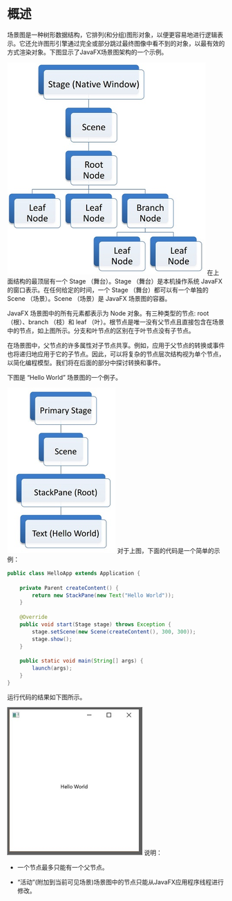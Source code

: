 # 概述
场景图是一种树形数据结构，它排列(和分组)图形对象，以便更容易地进行逻辑表示。它还允许图形引擎通过完全或部分跳过最终图像中看不到的对象，以最有效的方式渲染对象。下图显示了JavaFX场景图架构的一个示例。

![scene_graph](../../images/scenegraph/scene_graph.jpg)
在上面结构的最顶层有一个 Stage （舞台）。Stage （舞台）是本机操作系统 JavaFX的窗口表示。在任何给定的时间，一个 Stage （舞台）都可以有一个单独的 Scene （场景）。Scene （场景）是 JavaFX  场景图的容器。

JavaFX 场景图中的所有元素都表示为 Node 对象。有三种类型的节点: root （根）、branch （枝）和 leaf （叶）。根节点是唯一没有父节点且直接包含在场景中的节点，如上图所示。分支和叶节点的区别在于叶节点没有子节点。

在场景图中，父节点的许多属性对子节点共享。例如，应用于父节点的转换或事件也将递归地应用于它的子节点。因此，可以将复杂的节点层次结构视为单个节点，以简化编程模型。我们将在后面的部分中探讨转换和事件。

下图是 “Hello World” 场景图的一个例子。

![specific_scene_graph](../../images/scenegraph/specific_scene_graph.jpg)
对于上图，下面的代码是一个简单的示例：
```java
public class HelloApp extends Application {

    private Parent createContent() {
        return new StackPane(new Text("Hello World"));
    }

    @Override
    public void start(Stage stage) throws Exception {
        stage.setScene(new Scene(createContent(), 300, 300));
        stage.show();
    }

    public static void main(String[] args) {
        launch(args);
    }
}
```
运行代码的结果如下图所示。

![hello_world](../../images/scenegraph/hello_world.jpg)
说明：

- 一个节点最多只能有一个父节点。

- “活动”(附加到当前可见场景)场景图中的节点只能从JavaFX应用程序线程进行修改。